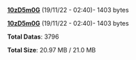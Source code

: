 [**10zD5m0G**](/data/10zD5m0G.txt) (19/11/22 - 02:40)- 1403 bytes

[**10zD5m0G**](/data/10zD5m0G.txt) (19/11/22 - 02:40)- 1403 bytes

**Total Datas**: 3796

**Total Size**: 20.97 MB / 21.0 MB